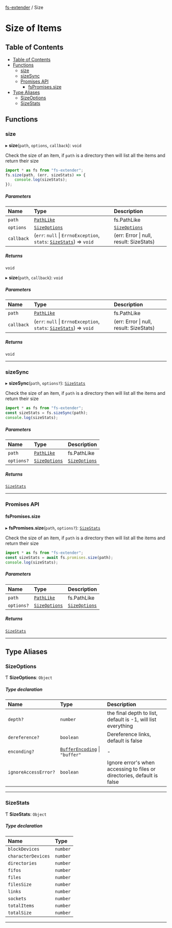 [fs-extender](../README.md) / Size

# Size of Items

## Table of Contents

-   [Table of Contents](#table-of-contents)
-   [Functions](#functions)
    -   [size](#size)
    -   [sizeSync](#sizesync)
    -   [Promises API](#promises-api)
        -   [fsPromises.size](#fspromisessize)
-   [Type Aliases](#type-aliases)
    -   [SizeOptions](#sizeoptions)
    -   [SizeStats](#sizestats)

## Functions

### size

▸ **size**(`path`, `options`, `callback`): `void`

Check the size of an item, if `path` is a directory then will list all the items and return their size

```js
import * as fs from "fs-extender";
fs.size(path, (err, sizeStats) => {
    console.log(sizeStats);
});
```

##### Parameters

| Name | Type | Description |
| :-- | :-- | :-- |
| `path` | [`PathLike`][] | fs.PathLike |
| `options` | [`SizeOptions`][] | [`SizeOptions`][] |
| `callback` | (`err`: `null` \| `ErrnoException`, `stats`: [`SizeStats`][]) => `void` | (err: Error \| null, result: SizeStats) |

##### Returns

`void`

▸ **size**(`path`, `callback`): `void`

##### Parameters

| Name | Type | Description |
| :-- | :-- | :-- |
| `path` | [`PathLike`][] | fs.PathLike |
| `callback` | (`err`: `null` \| `ErrnoException`, `stats`: [`SizeStats`][]) => `void` | (err: Error \| null, result: SizeStats) |

##### Returns

`void`

---

### sizeSync

▸ **sizeSync**(`path`, `options?`): [`SizeStats`][]

Check the size of an item, if `path` is a directory then will list all the items and return their size

```js
import * as fs from "fs-extender";
const sizeStats = fs.sizeSync(path);
console.log(sizeStats);
```

##### Parameters

| Name       | Type              | Description       |
| :--------- | :---------------- | :---------------- |
| `path`     | [`PathLike`][]    | fs.PathLike       |
| `options?` | [`SizeOptions`][] | [`SizeOptions`][] |

##### Returns

[`SizeStats`][]

---

### Promises API

#### fsPromises.size

▸ **fsPromises.size**(`path`, `options?`): [`SizeStats`][]

Check the size of an item, if `path` is a directory then will list all the items and return their size

```js
import * as fs from "fs-extender";
const sizeStats = await fs.promises.size(path);
console.log(sizeStats);
```

##### Parameters

| Name       | Type              | Description       |
| :--------- | :---------------- | :---------------- |
| `path`     | [`PathLike`][]    | fs.PathLike       |
| `options?` | [`SizeOptions`][] | [`SizeOptions`][] |

##### Returns

[`SizeStats`][]

---

## Type Aliases

### SizeOptions

Ƭ **SizeOptions**: `Object`

##### Type declaration

| Name | Type | Description |
| :-- | :-- | :-- |
| `depth?` | `number` | the final depth to list, default is -1, will list everything |
| `dereference?` | `boolean` | Dereference links, default is false |
| `enconding?` | [`BufferEncoding`][] \| `"buffer"` | - |
| `ignoreAccessError?` | `boolean` | Ignore error's when accessing to files or directories, default is false |

---

### SizeStats

Ƭ **SizeStats**: `Object`

##### Type declaration

| Name               | Type     |
| :----------------- | :------- |
| `blockDevices`     | `number` |
| `characterDevices` | `number` |
| `directories`      | `number` |
| `fifos`            | `number` |
| `files`            | `number` |
| `filesSize`        | `number` |
| `links`            | `number` |
| `sockets`          | `number` |
| `totalItems`       | `number` |
| `totalSize`        | `number` |

---

[`pathlike`]: types.md#pathlike
[`sizeoptions`]: #sizeoptions
[`sizestats`]: #sizestats
[`bufferencoding`]: types.md#bufferencoding

